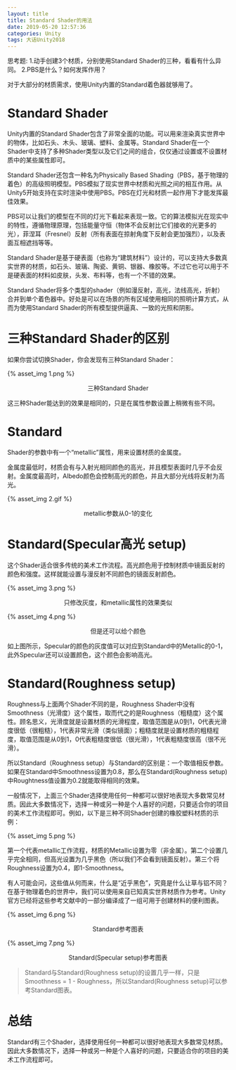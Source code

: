 ```yaml
---
layout: title
title: Standard Shader的用法
date: 2019-05-20 12:57:36
categories: Unity
tags: 大话Unity2018
---
```

思考题:
1.动手创建3个材质，分别使用Standard Shader的三种，看看有什么异同。
2.PBS是什么？如何发挥作用？

<!--more-->

对于大部分的材质需求，使用Unity内置的Standard着色器就够用了。

# Standard Shader

Unity内置的Standard Shader包含了非常全面的功能。可以用来渲染真实世界中的物体，比如石头、木头、玻璃、塑料、金属等。Standard Shader在一个Shader中支持了多种Shader类型以及它们之间的组合，仅仅通过设置或不设置材质中的某些属性即可。

Standard Shader还包含一种名为Physically Based Shading（PBS，基于物理的着色）的高级照明模型。PBS模拟了现实世界中材质和光照之间的相互作用。从Unity5开始支持在实时渲染中使用PBS。PBS在灯光和材质一起作用下才能发挥最佳效果。

PBS可以让我们的模型在不同的灯光下看起来表现一致。它的算法模拟光在现实中的特性，遵循物理原理，包括能量守恒（物体不会反射比它们接收的光更多的光），菲涅耳（Fresnel）反射（所有表面在掠射角度下反射会更加强烈），以及表面互相遮挡等等。

Standard Shader是基于硬表面（也称为“建筑材料”）设计的，可以支持大多数真实世界的材质，如石头、玻璃、陶瓷、黄铜、银器、橡胶等。不过它也可以用于不是硬表面的材料如皮肤，头发、布料等，也有一个不错的效果。

Standard Shader将多个类型的shader（例如漫反射，高光，法线高光，折射）合并到单个着色器中。好处是可以在场景的所有区域使用相同的照明计算方式，从而为使用Standard Shader的所有模型提供逼真、一致的光照和阴影。

# 三种Standard Shader的区别

如果你尝试切换Shader，你会发现有三种Standard Shader：

{% asset_img 1.png %}
<center>三种Standard Shader</center>

这三种Shader能达到的效果是相同的，只是在属性参数设置上稍微有些不同。

# Standard

Shader的参数中有一个“metallic”属性，用来设置材质的金属度。

金属度最低时，材质会有与入射光相同颜色的高光，并且模型表面时几乎不会反射。金属度最高时，Albedo颜色会控制高光的颜色，并且大部分光线将反射为高光。

{% asset_img 2.gif %}
<center>metallic参数从0-1的变化</center>

# Standard(Specular高光 setup)

这个Shader适合很多传统的美术工作流程。高光颜色用于控制材质中镜面反射的颜色和强度。这样就能设置与漫反射不同颜色的镜面反射颜色。

{% asset_img 3.png %}<center>只修改灰度，和metallic属性的效果类似</center>

{% asset_img 4.png %}
<center>但是还可以给个颜色</center>

如上图所示，Specular的颜色的灰度值可以对应到Standard中的Metallic的0-1，此外Specular还可以设置颜色，这个颜色会影响高光。

# Standard(Roughness setup)

Roughness与上面两个Shader不同的是，Roughness Shader中没有Smoothness（光滑度）这个属性，取而代之的是Roughness（粗糙度）这个属性。顾名思义，光滑度就是设置材质的光滑程度，取值范围是从0到1，0代表光滑度很低（很粗糙），1代表非常光滑（类似镜面）；粗糙度就是设置材质的粗糙程度，取值范围是从0到1，0代表粗糙度很低（很光滑），1代表粗糙度很高（很不光滑）。

所以Standard（Roughness setup）与Standard的区别是：一个取值相反参数。如果在Standard中Smoothness设置为0.8，那么在Standard(Roughness setup)中Roughtness值设置为0.2就能取得相同的效果。

一般情况下，上面三个Shader选择使用任何一种都可以很好地表现大多数常见材质。因此大多数情况下，选择一种或另一种是个人喜好的问题，只要适合你的项目的美术工作流程即可。例如，以下是三种不同Shader创建的橡胶塑料材质的示例：

{% asset_img 5.png %}

第一个代表metallic工作流程，材质的Metallic设置为零（非金属）。第二个设置几乎完全相同，但高光设置为几乎黑色（所以我们不会看到镜面反射）。第三个将Roughness设置为0.4，即1-Smoothness。

有人可能会问，这些值从何而来，什么是“近乎黑色”，究竟是什么让草与铝不同？在基于物理着色的世界中，我们可以使用来自已知真实世界材质作为参考。Unity官方已经将这些参考文献中的一部分编译成了一组可用于创建材料的便利图表。

    
{% asset_img 6.png %}<center>Standard参考图表</center>

{% asset_img 7.png %}<center>Standard(Specular setup)参考图表</center>

> Standard与Standard(Roughness setup)的设置几乎一样，只是Smoothness = 1 - Roughness，所以Standard(Roughness setup)可以参考Standard图表。

# 总结

Standard有三个Shader，选择使用任何一种都可以很好地表现大多数常见材质。因此大多数情况下，选择一种或另一种是个人喜好的问题，只要适合你的项目的美术工作流程即可。